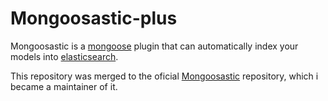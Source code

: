 # Mongoosastic-plus

Mongoosastic is a [mongoose](http://mongoosejs.com/) plugin that can automatically index your models into [elasticsearch](https://www.elastic.co/).

This repository was merged to the oficial [Mongoosastic](https://github.com/mongoosastic/mongoosastic) repository, which i became a maintainer of it.
